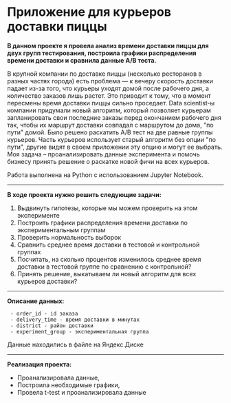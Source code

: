 # Приложение для курьеров доставки пиццы

**В данном проекте я провела анализ времени доставки пиццы для двух групп тестирования, построила графики распределения времени доставки и сравнила данные A/B теста.**

В крупной компании по доставке пиццы (несколько ресторанов в разных частях города) есть проблема — к вечеру скорость доставки падает из-за того, что курьеры уходят домой после рабочего дня, а количество заказов лишь растет. Это приводит к тому, что в момент пересмены время доставки пиццы сильно проседает. 
Data scientist-ы компании придумали новый алгоритм, который позволяет курьерам запланировать свои последние заказы перед окончанием рабочего дня так, чтобы их маршрут доставки совпадал с маршрутом до дома, "по пути" домой. 
Было решено раскатить A/B тест на две равные группы курьеров. Часть курьеров использует старый алгоритм без опции "по пути", другие видят в своем приложении эту опцию и могут ее выбрать. Моя задача – проанализировать данные эксперимента и помочь бизнесу принять решение о раскатке новой фичи на всех курьеров.

Работа выполнена на Python с использованием Jupyter Notebook.
<hr>

**В ходе проекта нужно решить следующие задачи:**

1. Выдвинуть гипотезы, которые мы можем проверить на этом эксперименте
2. Построить графики распределения времени доставки по экспериментальным группам
3. Проверить нормальность выборок
4. Сравнить среднее время доставки в тестовой и контрольной группах
5. Посчитать, на сколько процентов изменилось среднее время доставки в тестовой группе по сравнению с контрольной?
6. Принять решение, выкатываем ли новый алгоритм для всех курьеров доставки?
<hr>

**Описание данных:**

     - order_id - id заказа
     - delivery_time - время доставки в минутах
     - district - район доставки
     - experiment_group - экспериментальная группа

Данные находились в файле на Яндекс.Диске
<hr>

**Реализация проекта:**

- Проанализировала данные,
- Построила необходимые графики,
- Провела t-test и проанализировала данные
